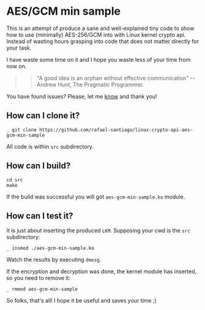 # AES/GCM min sample

This is an attempt of produce a sane and well-explained tiny code to show how to use (minimally)
AES-256/GCM into with Linux kernel crypto api. Instead of wasting hours grasping into code that
does not matter directly for your task.

I have waste some time on it and I hope you waste less of your time from now on.

>>"A good idea is an orphan without effective communication" -- Andrew Hunt, The Pragmatic Programmer.

You have found issues? Please, let me [know](https://github.com/rafael-santiago/linux-crypto-api-aes-gcm-min-sample) and
thank you!

## How can I clone it?

```
_ git clone https://github.com/rafael-santiago/linux-crypto-api-aes-gcm-min-sample
```

All code is within ``src`` subdirectory.

## How can I build?

```
cd src
make
```

If the build was successful you will got ``aes-gcm-min-sample.ko`` module.

## How can I test it?

It is just about inserting the produced ``LKM``. Supposing your cwd is the ``src`` subdirectory:

```
_ insmod ./aes-gcm-min-sample.ko
```

Watch the results by executing ``dmesg``.

If the encryption and decryption was done, the kernel module has inserted, so you need to remove it:

```
_ rmmod aes-gcm-min-sample
```

So folks, that's all!
I hope it be useful and saves your time ;)

